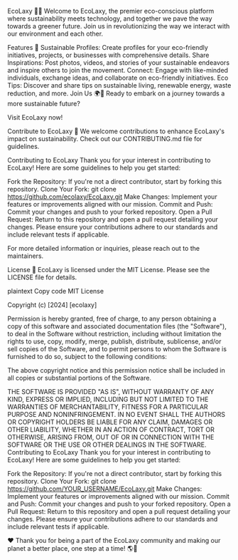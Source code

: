 

EcoLaxy 🌿🚀
Welcome to EcoLaxy, the premier eco-conscious platform where sustainability meets technology, and together we pave the way towards a greener future. Join us in revolutionizing the way we interact with our environment and each other.

Features 🌟
Sustainable Profiles: Create profiles for your eco-friendly initiatives, projects, or businesses with comprehensive details.
Share Inspirations: Post photos, videos, and stories of your sustainable endeavors and inspire others to join the movement.
Connect: Engage with like-minded individuals, exchange ideas, and collaborate on eco-friendly initiatives.
Eco Tips: Discover and share tips on sustainable living, renewable energy, waste reduction, and more.
Join Us 🌍🤝
Ready to embark on a journey towards a more sustainable future?

Visit EcoLaxy now!

Contribute to EcoLaxy 💪
We welcome contributions to enhance EcoLaxy's impact on sustainability. Check out our CONTRIBUTING.md file for guidelines.

Contributing to EcoLaxy
Thank you for your interest in contributing to EcoLaxy! Here are some guidelines to help you get started:

Fork the Repository: If you're not a direct contributor, start by forking this repository.
Clone Your Fork: git clone https://github.com/ecolaxy/EcoLaxy.git
Make Changes: Implement your features or improvements aligned with our mission.
Commit and Push: Commit your changes and push to your forked repository.
Open a Pull Request: Return to this repository and open a pull request detailing your changes.
Please ensure your contributions adhere to our standards and include relevant tests if applicable.

For more detailed information or inquiries, please reach out to the maintainers.

License 📜
EcoLaxy is licensed under the MIT License. Please see the LICENSE file for details.

plaintext
Copy code
MIT License

Copyright (c) [2024] [ecolaxy]

Permission is hereby granted, free of charge, to any person obtaining a copy of this software and associated documentation files (the "Software"), to deal in the Software without restriction, including without limitation the rights to use, copy, modify, merge, publish, distribute, sublicense, and/or sell copies of the Software, and to permit persons to whom the Software is furnished to do so, subject to the following conditions:

The above copyright notice and this permission notice shall be included in all copies or substantial portions of the Software.

THE SOFTWARE IS PROVIDED "AS IS", WITHOUT WARRANTY OF ANY KIND, EXPRESS OR IMPLIED, INCLUDING BUT NOT LIMITED TO THE WARRANTIES OF MERCHANTABILITY, FITNESS FOR A PARTICULAR PURPOSE AND NONINFRINGEMENT. IN NO EVENT SHALL THE AUTHORS OR COPYRIGHT HOLDERS BE LIABLE FOR ANY CLAIM, DAMAGES OR OTHER LIABILITY, WHETHER IN AN ACTION OF CONTRACT, TORT OR OTHERWISE, ARISING FROM, OUT OF OR IN CONNECTION WITH THE SOFTWARE OR THE USE OR OTHER DEALINGS IN THE SOFTWARE.
Contributing to EcoLaxy
Thank you for your interest in contributing to EcoLaxy! Here are some guidelines to help you get started:

Fork the Repository: If you're not a direct contributor, start by forking this repository.
Clone Your Fork: git clone https://github.com/YOUR_USERNAME/EcoLaxy.git
Make Changes: Implement your features or improvements aligned with our mission.
Commit and Push: Commit your changes and push to your forked repository.
Open a Pull Request: Return to this repository and open a pull request detailing your changes.
Please ensure your contributions adhere to our standards and include relevant tests if applicable.

❤️ Thank you for being a part of the EcoLaxy community and making our planet a better place, one step at a time! 🌎🌱
